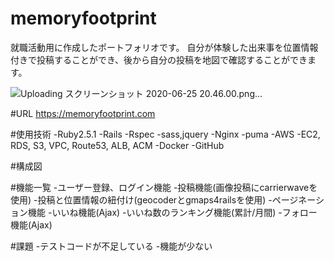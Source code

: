 # memoryfootprint
就職活動用に作成したポートフォリオです。
自分が体験した出来事を位置情報付きで投稿することができ、後から自分の投稿を地図で確認することができます。

![Uploading スクリーンショット 2020-06-25 20.46.00.png…]()

#URL
https://memoryfootprint.com

#使用技術
-Ruby2.5.1
-Rails
-Rspec
-sass,jquery
-Nginx
-puma
-AWS
  -EC2, RDS, S3, VPC, Route53, ALB, ACM
-Docker
-GitHub

#構成図

#機能一覧
-ユーザー登録、ログイン機能
-投稿機能(画像投稿にcarrierwaveを使用)
-投稿と位置情報の紐付け(geocoderとgmaps4railsを使用)
-ページネーション機能
-いいね機能(Ajax)
-いいね数のランキング機能(累計/月間)
-フォロー機能(Ajax)

#課題
-テストコードが不足している
-機能が少ない
